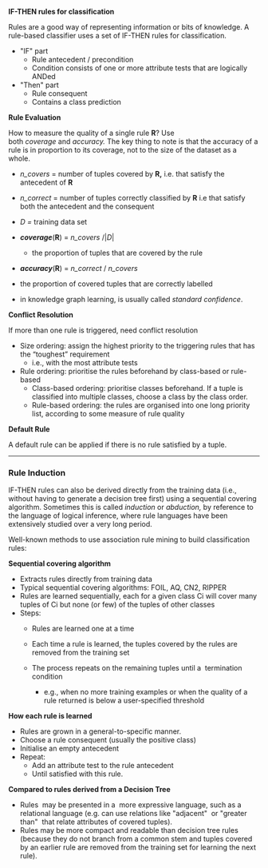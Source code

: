 
**IF-THEN rules for classification**

Rules are a good way of representing information or bits of knowledge. A rule-based classifier uses a set of IF-THEN rules for classification.

-   "IF" part
    -   Rule antecedent / precondition
    -   Condition consists of one or more attribute tests that are logically ANDed
-   "Then" part
	-   Rule consequent
	-   Contains a class prediction

**Rule Evaluation**

How to measure the quality of a single rule **R**? Use both _coverage_ and _accuracy._ The key thing to note is that the accuracy of a rule is in proportion to its coverage, not to the size of the dataset as a whole. 

-   _n_covers_ = number of tuples covered by **R,** i.e. that satisfy the antecedent of **R**
-   _n_correct_ = number of tuples correctly classified by **R** i.e that satisfy both the antecedent and the consequent
-   _D =_ training data set
-   **_coverage_**(**R**) = _n_covers_ /|_D_|
    -   the proportion of tuples that are covered by the rule 
-   **_accuracy_**(**R**) = _n_correct_ / _n_covers_

-   the proportion of covered tuples that are correctly labelled
-   in knowledge graph learning, is usually called _standard confidence_.  


**Conflict Resolution**

If more than one rule is triggered, need conflict resolution

-   Size ordering: assign the highest priority to the triggering rules that has the “toughest” requirement
	-   i.e., with the most attribute tests
-   Rule ordering: prioritise the rules beforehand by class-based or rule-based
	-   Class-based ordering: prioritise classes beforehand. If a tuple is classified into multiple classes, choose a class by the class order.
	-   Rule-based ordering: the rules are organised into one long priority list, according to some measure of rule quality

**Default Rule**

A default rule can be applied if there is no rule satisfied by a tuple.

---

### Rule Induction

IF-THEN rules can also be derived directly from the training data (i.e., without having to generate a decision tree first) using a sequential covering algorithm. Sometimes this is called _induction_ or _abduction,_ by reference to the language of logical inference, where rule languages have been extensively studied over a very long period.  

Well-known methods to use association rule mining to build classification rules:

**Sequential covering algorithm**

-   Extracts rules directly from training data
-   Typical sequential covering algorithms: FOIL, AQ, CN2, RIPPER
-   Rules are learned sequentially, each for a given class Ci will cover many tuples of Ci but none (or few) of the tuples of other classes
-   Steps:
    -   Rules are learned one at a time
    -   Each time a rule is learned, the tuples covered by the rules are removed from the training set  
        
    -   The process repeats on the remaining tuples until a  termination condition
        -   e.g., when no more training examples or when the quality of a rule returned is below a user-specified threshold

**How each rule is learned**

-   Rules are grown in a general-to-specific manner.
-   Choose a rule consequent (usually the positive class)  
-   Initialise an empty antecedent
-   Repeat:  
	-   Add an attribute test to the rule antecedent
	-   Until satisfied with this rule.


**Compared to rules derived from a Decision Tree**

-   Rules  may be presented in a  more expressive language, such as a relational language (e.g. can use relations like "adjacent"  or "greater than"  that relate attributes of covered tuples).
-   Rules may be more compact and readable than decision tree rules (because they do not branch from a common stem and tuples covered by an earlier rule are removed from the training set for learning the next rule).